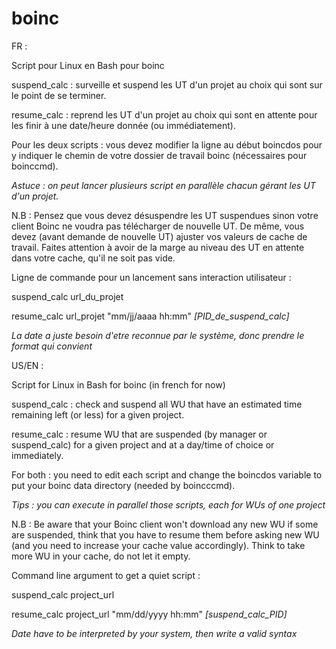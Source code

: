 # boinc
FR :

Script pour Linux en Bash pour boinc

suspend_calc : surveille et suspend les UT d'un projet au choix qui sont sur le point de se terminer.

resume_calc : reprend les UT d'un projet au choix qui sont en attente pour les finir à une date/heure donnée (ou immédiatement).

Pour les deux scripts : vous devez modifier la ligne au début boincdos pour y indiquer le chemin de votre dossier de travail boinc (nécessaires pour boinccmd).

*Astuce : on peut lancer plusieurs script en parallèle chacun gérant les UT d'un projet.*

N.B : Pensez que vous devez désuspendre les UT suspendues sinon votre client Boinc ne voudra pas télécharger de nouvelle UT. De même, vous devez (avant demande de nouvelle UT) ajuster vos valeurs de cache de travail. Faites attention à avoir de la marge au niveau des UT en attente dans votre cache, qu'il ne soit pas vide.

Ligne de commande pour un lancement sans interaction utilisateur :

suspend_calc url_du_projet

resume_calc url_projet "mm/jj/aaaa hh:mm" *[PID_de_suspend_calc]*

*La date a juste besoin d'etre reconnue par le système, donc prendre le format qui convient*

US/EN :

Script for Linux in Bash for boinc (in french for now)

suspend_calc : check and suspend all WU that have an estimated time remaining left (or less) for a given project.

resume_calc : resume WU that are suspended (by manager or suspend_calc) for a given project and at a day/time of choice or immediately.

For both : you need to edit each script and change the boincdos variable to put your boinc data directory (needed by boincccmd).

*Tips : you can execute in parallel those scripts, each for WUs of one project*

N.B : Be aware that your Boinc client won't download any new WU if some are suspended, think that you have to resume them before asking new WU (and you need to increase your cache value accordingly). Think to take more WU in your cache, do not let it empty.

Command line argument to get a quiet script :

suspend_calc project_url

resume_calc project_url "mm/dd/yyyy hh:mm" *[suspend_calc_PID]*

*Date have to be interpreted by your system, then write a valid syntax*
